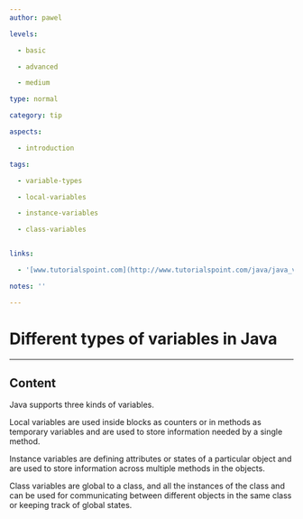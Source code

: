 ```yaml
---
author: pawel

levels:

  - basic

  - advanced

  - medium

type: normal

category: tip

aspects:

  - introduction

tags:

  - variable-types

  - local-variables

  - instance-variables

  - class-variables


links:

  - '[www.tutorialspoint.com](http://www.tutorialspoint.com/java/java_variable_types.htm){website}'

notes: ''

---
```


# Different types of variables in Java

---
## Content

Java supports three kinds of variables.  

Local variables are used inside blocks as counters or in methods as temporary variables and are used to store information needed by a single method.

Instance variables are defining attributes or states of a particular object and are used to store information across multiple methods in the objects.

Class variables are global to a class, and all the instances of the class and can be used for communicating between different objects in the same class or keeping track of global states.